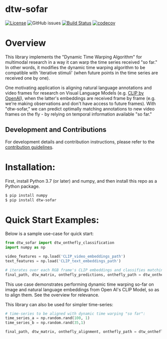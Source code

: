 # dtw-sofar

[![License](https://img.shields.io/github/license/egeozguroglu/dtw-sofar.svg)](https://github.com/egeozguroglu/dtw-sofar)
![GitHub issues](https://img.shields.io/github/issues/egeozguroglu/dtw-sofar) [![Build Status](https://github.com/egeozguroglu/dtw-sofar/workflows/Build%20Status/badge.svg?branch=main)](https://github.com/egeozguroglu/dtw-sofar/actions?query=workflow%3A%22Build+Status%22) [![codecov](https://codecov.io/gh/egeozguroglu/dtw-sofar/branch/main/graph/badge.svg)](https://codecov.io/gh/egeozguroglu/dtw-sofar)


# Overview

This library implements the "Dynamic Time Warping Algorithm" for multimodal research in a way it can warp the time series received "so far." In other words, it modifies the dynamic time warping algorithm to be compatible with 'iterative stimuli' (when future points in the time series are received one by one). 

One motivating application is aligning natural language annotations and video frames for research on Visual Language Models (e.g. [CLIP by OpenAI](https://openai.com/blog/clip/)), when the latter's embeddings are received frame by frame (e.g. we're making observations and don't have access to future frames). With "dtw-sofar," we can predict optimally matching annotations to new video frames on the fly - by relying on temporal information available "so far."

## Development and Contributions
For development details and contribution instructions, please refer to the [contribution guidelines](https://github.com/egeozguroglu/dtw-sofar/blob/main/CONTRIBUTING.md).


# Installation: 
First, install Python 3.7 (or later) and numpy, and then install this repo as a Python package. 

```bash
$ pip install numpy
$ pip install dtw-sofar
```

# Quick Start Examples:
Below is a sample use-case for quick start:
    
```python
from dtw_sofar import dtw_onthefly_classification
import numpy as np

video_features = np.load('CLIP_video_embeddings_path')
text_features = np.load('CLIP_text_embeddings_path')

# iterates over each RGB frame's CLIP embeddings and classifies matching text embeddings on-the-fly:
final_path, dtw_matrix, onthefly_predictions, onthefly_path = dtw_onthefly_classification(video_features, text_features)
```
This use case demonstrates performing dynamic time warping so-far on image and natural language embeddings from Open AI's CLIP Model, so as to align them. See the overview for relevance. 

This library can also be used for simpler time-series:
```python
# time-series to be aligned with dynamic time warping "so far":
time_series_a = np.random.rand(100, 1)
time_series_b = np.random.rand(35,1)

final_path, dtw_matrix, onthefly_alignment, onthefly_path = dtw_onthefly_classification(time_series_a, time_series_b)
```